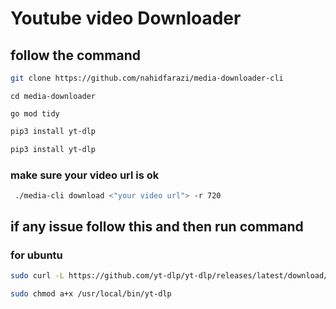 # Youtube video Downloader

## follow the command

```sh
git clone https://github.com/nahidfarazi/media-downloader-cli
```
```
cd media-downloader
```
```
go mod tidy
```
```sh
pip3 install yt-dlp
```
```sh
pip3 install yt-dlp
```
### make sure your video url is ok
```sh
 ./media-cli download <"your video url"> -r 720
```
## if any issue follow this and then run command
### for ubuntu

```sh
sudo curl -L https://github.com/yt-dlp/yt-dlp/releases/latest/download/yt-dlp -o /usr/local/bin/yt-dlp
```
```sh
sudo chmod a+x /usr/local/bin/yt-dlp
```
